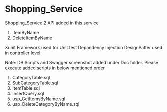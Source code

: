 # Shopping_Service
Shopping_Service
2 API added in this service
   1. ItemByName
   2. DeleteItemByName
   
Xunit Framework used for Unit test
Depandency Injection DesignPatter used in controller level.
   
Note: DB Scripts and Swagger screenshot added under Doc folder.
Please execute added scripts in below mentioned order
1. CategoryTable.sql
2. SubCategoryTable.sql
3. ItemTable.sql
4. InsertQuery.sql
5. usp_GetItemsByName.sql
6. usp_DeleteCategoryByName.sql
